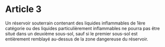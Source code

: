 # Article 3

Un réservoir souterrain contenant des liquides inflammables de 1ère catégorie ou des liquides particulièrement inflammables ne pourra pas être situé dans un deuxième sous-sol, sauf si le premier sous-sol est entièrement remblayé au-dessus de la zone dangereuse du réservoir.
